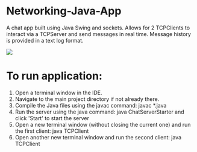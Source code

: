 # Networking-Java-App
A chat app built using Java Swing and sockets. Allows for 2 TCPClients to interact via a TCPServer and send messages in real time. Message history is provided in a text log format.

![](https://github.com/AD-May/Networking-Java-App/blob/main/giphy.gif)

# To run application:

1. Open a terminal window in the IDE.
2. Navigate to the main project directory if not already there.
3. Compile the Java files using the javac command:
 javac *.java
4. Run the server using the java command:
 java ChatServerStarter
and click 'Start' to start the server
5. Open a new terminal window (without closing the current one) and run the first client:
 java TCPClient
6. Open another new terminal window and run the second client:
 java TCPClient
